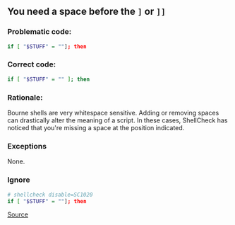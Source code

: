 ## You need a space before the `]` or `]]`

### Problematic code:

```sh
if [ "$STUFF" = ""]; then
```

### Correct code:

```sh
if [ "$STUFF" = "" ]; then
```

### Rationale:
Bourne shells are very whitespace sensitive. Adding or removing spaces can drastically alter the meaning of a script. In these cases, ShellCheck has noticed that you're missing a space at the position indicated.

### Exceptions
None.

### Ignore
```sh
# shellcheck disable=SC1020
if [ "$STUFF" = ""]; then
```

[Source](https://github.com/koalaman/shellcheck/wiki/SC1020)

